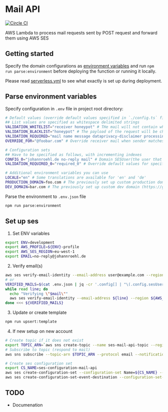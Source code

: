 # Mail API

[![Circle CI](https://circleci.com/gh/jroehl/lambda.mail-api/tree/master.svg?style=shield&circle-token=f6de3240c2da0ef7594cf3749b404adf7541d8d3)](https://circleci.com/gh/jroehl/lambda.mail-api/tree/master)

AWS Lambda to process mail requests sent by POST request and forward them using AWS SES

## Getting started

Specify the domain configurations as [environment variables](#parse-environment-variables) and run `npm run parse:environment` before deploying the function or running it locally.

Please read [serverless.yml](./serverless.yml) to see what exactly is set up during deployment.

## Parse environment variables

Specify configuration in `.env` file in project root directory:

```bash
# Default values (override default values specified in `./config.ts` file)
## List values are specified as whitespace delimited strings
VALIDATION_WHITELIST="receiver honeypot" # THe mail will not contain whitelisted keys
VALIDATION_BLACKLIST="honeypot" # The payload of the request will be checked for blacklisted keys
VALIDATION_REQUIRED="mail name message dataprivacy-disclaimer processing-disclaimer" # The payload of the request will be checked for missing required keys
OVERRIDE_FOR="@foobar.com" # Override receiver mail when sender matches

# Configuration sets
## Have to be specified as follows, with incrementing indexes
CONFIG_0="johannroehl.de no-reply mail" # Domain SESUser(the user that is registered in aws sns) Receiver(the recipient of the mail)
VALIDATION_REQUIRED_0="required_0" # Override default values for specific configuration with corresponding index

# Additional environment variables you can use
LOCALE="en" # Some translations are available for 'en' and 'de'
PRODUCTION_DOMAIN=foo.com # The previously set up custom production domain (https://github.com/amplify-education/serverless-domain-manager)
DEV_DOMAIN=bar.com # The previously set up custom dev domain (https://github.com/amplify-education/serverless-domain-manager)
```

Parse the environment to `.env.json` file

```bash
npm run parse:environment
```

## Set up ses

1. Set ENV variables

```bash
export ENV=development
export AWS_PROFILE=${ENV}-profile
export AWS_SES_REGION=eu-west-1
export EMAIL=no-reply@johannroehl.de
```

2. Verify email(s)

```bash
aws ses verify-email-identity --email-address user@example.com --region $AWS_SES_REGION
# or
VERIFIED_MAILS=$(cat .env.json | jq -cr '.config[] | "\(.config.sesUser)@\(.config.domain)"')
while read line; do
  echo "Verifying \"$mail\""
  aws ses verify-email-identity --email-address ${line} --region ${AWS_SES_REGION}
done <<< ${VERIFIED_MAILS}
```

3. Update or create template

```bash
npm run upsert:template
```

4. If new setup on new account

```bash
# Create topic if it does not exist
export TOPIC_ARN=`aws sns create-topic --name ses-mail-api-topic --region ${AWS_SES_REGION} --query TopicArn`
# Subscribe to topic (respond to mail)
aws sns subscribe --topic-arn $TOPIC_ARN --protocol email --notification-endpoint ${EMAIL} --region ${AWS_SES_REGION}

# Create ses configuration set
export CS_NAME=ses-configuration-mail-api
aws ses create-configuration-set --configuration-set Name=${CS_NAME} --region ${AWS_SES_REGION}
aws ses create-configuration-set-event-destination --configuration-set-name ${CS_NAME} --region ${AWS_SES_REGION} --event-destination "{\"Name\": \"ses-sns-mail-api\", \"Enabled\": true, \"MatchingEventTypes\": [\"renderingFailure\", \"reject\", \"bounce\", \"complaint\"], \"SNSDestination\": {\"TopicARN\": ${TOPIC_ARN}}}"
```

## TODO

- Documenation
